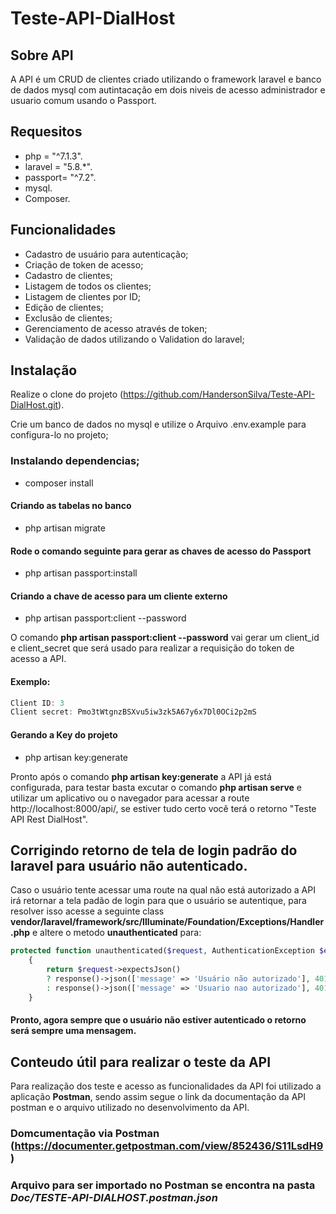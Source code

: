 # Teste-API-DialHost

## Sobre API

A API é um CRUD de clientes criado utilizando o framework laravel e banco de dados mysql com autintacação em dois niveis de acesso administrador e usuario comum usando o Passport.

## Requesitos

-   php = "^7.1.3".
-   laravel = "5.8.\*".
-   passport= "^7.2".
-   mysql.
-   Composer.

## Funcionalidades

-   Cadastro de usuário para autenticação;
-   Criação de token de acesso;
-   Cadastro de clientes;
-   Listagem de todos os clientes;
-   Listagem de clientes por ID;
-   Edição de clientes;
-   Exclusão de clientes;
-   Gerenciamento de acesso através de token;
-   Validação de dados utilizando o Validation do laravel;

## Instalação

Realize o clone do projeto (https://github.com/HandersonSilva/Teste-API-DialHost.git).

Crie um banco de dados no mysql e utilize o Arquivo .env.example para configura-lo no projeto;

### Instalando dependencias;

-   composer install

#### Criando as tabelas no banco

-   php artisan migrate

#### Rode o comando seguinte para gerar as chaves de acesso do Passport

-   php artisan passport:install

#### Criando a chave de acesso para um cliente externo

-   php artisan passport:client --password

O comando **php artisan passport:client --password** vai gerar um client_id e client_secret que será usado para realizar a requisição do token de acesso a API.

#### Exemplo:

```js
Client ID: 3
Client secret: Pmo3tWtgnzBSXvu5iw3zk5A67y6x7Dl0OCi2p2mS
```

#### Gerando a Key do projeto

-   php artisan key:generate

Pronto após o comando **php artisan key:generate** a API já está configurada, para testar basta excutar o comando **php artisan serve** e utilizar um aplicativo ou o navegador para acessar a route http://localhost:8000/api/, se estiver tudo certo você terá o retorno "Teste API Rest DialHost".

## Corrigindo retorno de tela de login padrão do laravel para usuário não autenticado.

Caso o usuário tente acessar uma route na qual não está autorizado a API irá retornar a tela padão de login para que o usuário se autentique, para resolver isso acesse a seguinte class **vendor/laravel/framework/src/Illuminate/Foundation/Exceptions/Handler.php** e altere o metodo **unauthenticated** para:

```php
protected function unauthenticated($request, AuthenticationException $exception)
    {
        return $request->expectsJson()
        ? response()->json(['message' => 'Usuário não autorizado'], 401)
        : response()->json(['message' => 'Usuario nao autorizado'], 401);
    }
```

#### Pronto, agora sempre que o usuário não estiver autenticado o retorno será sempre uma mensagem.

## Conteudo útil para realizar o teste da API

Para realização dos teste e acesso as funcionalidades da API foi utilizado a aplicação **Postman**, sendo assim segue o link da documentação da API postman e o arquivo utilizado no desenvolvimento da API.

### Domcumentação via Postman (https://documenter.getpostman.com/view/852436/S11LsdH9)

### Arquivo para ser importado no Postman se encontra na pasta **_Doc/TESTE-API-DIALHOST.postman.json_**

